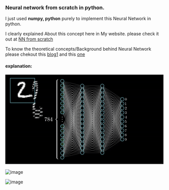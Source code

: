 ### Neural network from scratch in  python.

I just used **numpy, python** purely to implement this Neural Network in python.

I clearly explained About this concept here in My website. please check it out at [NN from scratch](https://purnasai.github.io/A-Beginner-Intro-to-Neural-Networks/)

To know the theoretical concepts/Background behind Neural Network please chekout this [blog1](https://stackabuse.com/creating-a-neural-network-from-scratch-in-python/)
and this [one](http://www.cristiandima.com/neural-networks-from-scratch-in-python/)

#### explanation:
![image](scan/nn.gif)

![image](scan/1.jpg)

![image](scan/2.jpg)

